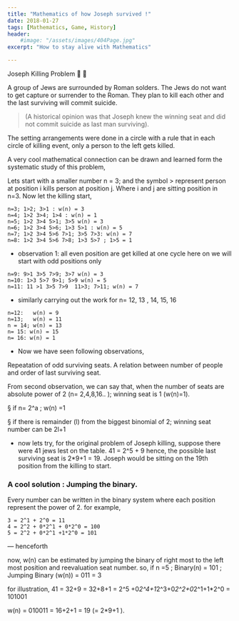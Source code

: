 ```yaml
---
title: "Mathematics of how Joseph survived !"
date: 2018-01-27
tags: [Mathematics, Game, History]
header:
    #image: "/assets/images/404Page.jpg"
excerpt: "How to stay alive with Mathematics"

---
```

Joseph Killing Problem :camel: :rocket:

A group of Jews are surrounded by Roman solders. 
The Jews do not want to get capture or surrender to the Roman.
 They plan to kill each other and the last surviving will commit suicide. 
 > (A historical opinion was that Joseph knew the winning seat and did not commit suicide as last man surviving). 
 
The setting arrangements were done in a circle with a rule that in each circle of killing event, only a person to the left gets killed.

A very cool mathematical connection can be drawn and learned form the systematic study of this problem,

Lets start with a smaller number n = 3; and the symbol > represent person at position i kills person at position j. Where i and j are sitting position in n=3. Now let the killing start,
```
n=3; 1>2; 3>1 : w(n) = 3
n=4; 1>2 3>4; 1>4 : w(n) = 1
n=5; 1>2 3>4 5>1; 3>5 w(n) = 3
n=6; 1>2 3>4 5>6; 1>3 5>1 : w(n) = 5
n=7; 1>2 3>4 5>6 7>1; 3>5 7>3: w(n) = 7
n=8: 1>2 3>4 5>6 7>8; 1>3 5>7 ; 1>5 = 1
```

* observation 1: all even position are get killed at one cycle here on we will start with odd positions only
```
n=9: 9>1 3>5 7>9; 3>7 w(n) = 3
n=10: 1>3 5>7 9>1; 5>9 w(n) = 5
n=11: 11 >1 3>5 7>9  11>3; 7>11; w(n) = 7
```
* similarly carrying out the work for n= 12, 13 , 14, 15, 16
```
n=12:   w(n) = 9
n=13;   w(n) = 11
n = 14; w(n) = 13
n= 15: w(n) = 15
n= 16: w(n) = 1
```

* Now we have seen following observations,

Repeatation of odd surviving seats.
A relation between number of people and order of last surviving seat.

From second observation, we can say that, when the number of seats are absolute power of 2 (n= 2,4,8,16.. ); winning seat is 1 (w(n)=1).

§ if n= 2^a ; w(n) =1

§ if there is remainder (l) from the biggest binomial of 2; winning seat number can be 2l+1

*  now lets try, for the original problem of Joseph killing, suppose there were 41 jews lest on the table.
41 = 2^5 + 9
hence, the possible last surviving seat is 2*9+1 = 19. Joseph would be sitting on the 19th position from the killing to start.

### A cool solution : Jumping the binary.

Every number can be written in the binary system where each position represent the power of 2. for example,
```
3 = 2^1 + 2^0 = 11 
4 = 2^2 + 0*2^1 + 0*2^0 = 100
5 = 2^2 + 0*2^1 +1*2^0 = 101
```
— henceforth

now, w(n) can be estimated by jumping the binary of right most to the left most position and reevaluation seat number. so, if n =5 ; Binary(n) =  101 ; Jumping Binary (w(n)) = 011 = 3

for illustration, 41 = 32+9 = 32+8+1 = 2^5 +0*2^4+1*2^3+0*2^2+0*2^1+1*2^0 = 101001

w(n) = 010011 = 16+2+1 = 19  (= 2*9+1 ).
